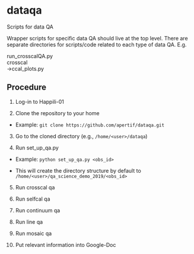 # dataqa
Scripts for data QA

Wrapper scripts for specific data QA should live at the top level. There are separate directories for scripts/code related to each type of data QA. E.g.

run_crosscalQA.py<br>
crosscal<br>
->ccal_plots.py<br>

## Procedure

1. Log-in to Happili-01

2. Clone the repository to your home

- Example: `git clone https://github.com/apertif/dataqa.git`

3. Go to the cloned directory (e.g., `/home/<user>/dataqa`)

4. Run set_up_qa.py 

- Example: `python set_up_qa.py <obs_id>`

- This will create the directory structure by default to `/home/<user>/qa_science_demo_2019/<obs_id>`

5. Run crosscal qa 

6. Run selfcal qa

7. Run continuum qa

8. Run line qa

9. Run mosaic qa

10. Put relevant information into Google-Doc